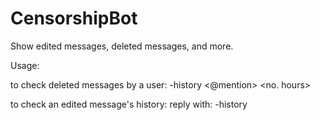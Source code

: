 # CensorshipBot
Show edited messages, deleted messages, and more.

Usage:

to check deleted messages by a user:
-history <@mention> <no. hours>

to check an edited message's history:
reply with: -history

